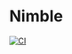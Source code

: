 # Nimble

[![CI](https://github.com/abdulrahim46/Nimble/actions/workflows/swift.yml/badge.svg)](https://github.com/abdulrahim46/Nimble/actions/workflows/swift.yml)
